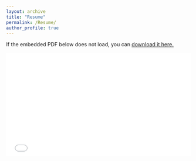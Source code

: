 ```yaml
---
layout: archive
title: "Resume"
permalink: /Resume/
author_profile: true
---
```



If the embedded PDF below does not load, you can <u><a href="/files/shyam_sundar_resume.pdf">download it here.</a></u>
<br/>
<style>
  .embed-container {
    position: relative;
    padding-bottom: 56.25%; /* 16:9 aspect ratio */
    height: 0;
    overflow: hidden;
  }

  .embed-container iframe,
  .embed-container object,
  .embed-container embed {
    position: absolute;
    top: 0;
    left: 0;
    width: 100%;
    height: 100%;
  }
</style>

<div class="embed-container">
  <embed src="/files/shyam_sundar_resume.pdf" type="application/pdf" />
</div>